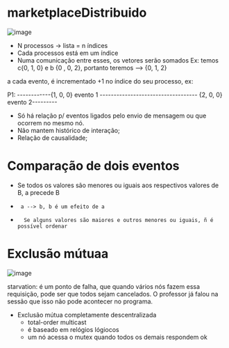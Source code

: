 # marketplaceDistribuido

![image](https://user-images.githubusercontent.com/52046375/202006877-30443f0f-20ed-45ba-ad83-81370151e293.png)

- N processos -> lista = n índices 
- Cada processos está em um índice 
- Numa comunicação entre esses, os vetores serão somados
Ex:
 temos c{0, 1, 0} e b {0 , 0, 2}, portanto teremos --> {0, 1, 2}
 
 a cada evento, é incrementado +1 no índice do seu processo, ex:
 
  P1: ------------{1, 0, 0} evento 1 ----------------------------------- {2, 0, 0} evento 2---------


- Só há relação p/ eventos ligados pelo envio de mensagem ou que ocorrem no mesmo nó.
- Não mantem histórico de interação;
- Relação de causalidade;

# Comparação de dois eventos
- Se todos os valores são menores ou iguais aos respectivos valores de B, a precede B
-      a --> b, b é um efeito de a
-       Se alguns valores são maiores e outros menores ou iguais, ñ é possível ordenar


# Exclusão mútuaa

![image](https://user-images.githubusercontent.com/52046375/202014960-3d1c47ce-b22a-4bbf-8956-46eeaa5d16ff.png)

starvation: é um ponto de falha, que quando vários nós fazem essa requisição, pode ser que todos sejam cancelados. O professor já falou na sessão que isso não pode acontecer no programa.

- Exclusão mútua completamente descentralizada
  - total-order multicast 
  - é baseado em relógios lógiocos
  - um nó acessa o mutex quando todos os demais respondem ok

